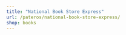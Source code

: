 ```yaml
---
title: "National Book Store Express"
url: /pateros/national-book-store-express/
shop: books
---
```

